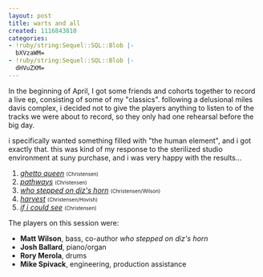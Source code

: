 ```yaml
---
layout: post
title: warts and all
created: 1116843810
categories:
- !ruby/string:Sequel::SQL::Blob |-
  bXVzaWM=
- !ruby/string:Sequel::SQL::Blob |-
  dHVuZXM=
---
```

<p>In the beginning of April, I got some friends and cohorts together to record a live ep, consisting of some of my "classics". following a delusional miles davis complex, i decided not to give the players anything to listen to of the tracks we were about to record, so they only had one rehearsal before the big day.</p>
<p>i specifically wanted something filled with "the human element", and i got exactly that. this was kind of my response to the sterilized studio environment at suny purchase, and i was very happy with the results...</p>
<ol>
<li><a href="http://bubblehouse.org/cgi-bin/download.cgi/pcb/ep/01_ghetto_queen.mp3"><i>ghetto queen</i></a> <font size=1>(Christensen)</font>
<li><a href="http://bubblehouse.org/cgi-bin/download.cgi/pcb/ep/02_pathways.mp3"><i>pathways</i></a> <font size=1>(Christensen)</font>
<li><a href="http://bubblehouse.org/cgi-bin/download.cgi/pcb/ep/03_who_stepped_on_dizs_horn.mp3"><i>who stepped on diz's horn</i></a> <font size=1>(Christensen/Wilson)</font>
<li><a href="http://bubblehouse.org/cgi-bin/download.cgi/pcb/ep/04_harvest.mp3"><i>harvest</i></a> <font size=1>(Christensen/Hovish)</font>
<li><a href="http://bubblehouse.org/cgi-bin/download.cgi/pcb/ep/05_if_i_could_see.mp3"><i>if i could see</i></a> <font size=1>(Christensen)</font>
</ol>

<p>The players on this session were:</p>
<ul>
<li> <b>Matt Wilson</b>, bass, co-author <i>who stepped on diz's horn</i>
<li> <b>Josh Ballard</b>, piano/organ
<li> <b>Rory Merola</b>, drums
<li> <b>Mike Spivack</b>, engineering, production assistance
</ul>
